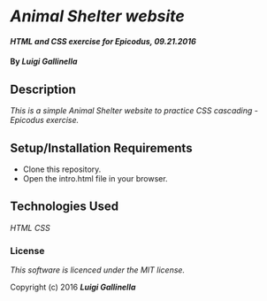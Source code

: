 # _Animal Shelter website_

#### _HTML and CSS exercise for Epicodus, 09.21.2016_

#### By _**Luigi Gallinella**_

## Description

_This is a simple Animal Shelter website to practice CSS cascading - Epicodus exercise._

## Setup/Installation Requirements

* Clone this repository.
* Open the intro.html file in your browser.

## Technologies Used

_HTML_
_CSS_

### License

*This software is licenced under the MIT license.*

Copyright (c) 2016 **_Luigi Gallinella_**
